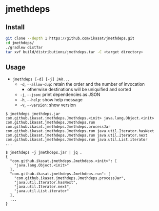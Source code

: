 # jmethdeps

## Install

```sh
git clone --depth 1 https://github.com/ikasat/jmethdeps.git
cd jmethdeps/
./gradlew distTar
tar xvf build/distributions/jmethdeps.tar -C <target directory>
```

## Usage

* `jmethdeps [-d] [-j] JAR...`
    * `-d`, `--allow-dup`: retain the order and the number of invocation
        * otherwise destinations will be uniquified and sorted
    * `-j`, `--json`: print dependencies as JSON
    * `-h`, `--help`: show help message
    * `-V`, `--version`: show version

```
$ jmethdeps jmethdeps.jar
com.github.ikasat.jmethdeps.Jmethdeps.<init> java.lang.Object.<init>
com.github.ikasat.jmethdeps.Jmethdeps.run com.github.ikasat.jmethdeps.Jmethdeps.processJar
com.github.ikasat.jmethdeps.Jmethdeps.run java.util.Iterator.hasNext
com.github.ikasat.jmethdeps.Jmethdeps.run java.util.Iterator.next
com.github.ikasat.jmethdeps.Jmethdeps.run java.util.List.iterator
...
```

```
$ jmethdeps -j jmethdeps.jar | jq .
{
  "com.github.ikasat.jmethdeps.Jmethdeps.<init>": [
    "java.lang.Object.<init>"
  ],
  "com.github.ikasat.jmethdeps.Jmethdeps.run": [
    "com.github.ikasat.jmethdeps.Jmethdeps.processJar",
    "java.util.Iterator.hasNext",
    "java.util.Iterator.next",
    "java.util.List.iterator"
  ],
  ...
}
```

